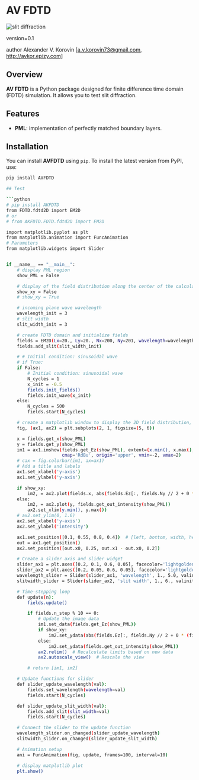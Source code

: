 # AV FDTD

![slit diffraction](https://github.com/Darkhyp/PycharmProjects/blob/main/__my_module__/AKFDTD/images/test.PNG)

version=0.1

author Alexander V. Korovin [a.v.korovin73@gmail.com, http://avkor.epizy.com]

## Overview

**AV FDTD** is a Python package designed for finite difference time domain (FDTD) simulation. It allows you to test slit diffraction.

## Features

- **PML**: implementation of perfectly matched boundary layers.

## Installation

You can install **AVFDTD** using `pip`. To install the latest version from PyPI, use:

```bash
pip install AVFDTD

## Test

```python
# pip install AKFDTD
from FDTD.fdtd2D import EM2D
# or
# from AKFDTD.FDTD.fdtd2D import EM2D

import matplotlib.pyplot as plt
from matplotlib.animation import FuncAnimation
# Parameters
from matplotlib.widgets import Slider


if __name__ == "__main__":
    # display PML region
    show_PML = False

    # display of the field distribution along the center of the calculation area
    show_xy = False
    # show_xy = True

    # incoming plane wave wavelength
    wavelength_init = 3
    # slit width
    slit_width_init = 3

    # create FDTD domain and initialize fields
    fields = EM2D(Lx=20., Ly=20., Nx=200, Ny=201, wavelength=wavelength_init)
    fields.add_slit(slit_width_init)

    # # Initial condition: sinusoidal wave
    # if True:
    if False:
        # Initial condition: sinusoidal wave
        N_cycles = 1
        x_init = -0.5
        fields.init_fields()
        fields.init_wave(x_init)
    else:
        N_cycles = 500
        fields.start(N_cycles)

    # create a matplotlib window to display the 2D field distribution, the output field intensity, and two sliders (for wavelength and for slit width)
    fig, (ax1, ax2) = plt.subplots(2, 1, figsize=(5, 6))

    x = fields.get_x(show_PML)
    y = fields.get_y(show_PML)
    im1 = ax1.imshow(fields.get_Ez(show_PML), extent=(x.min(), x.max(), y.max(), y.min()),
                     cmap='RdBu', origin='upper', vmin=-2, vmax=2)
    # cax = fig.colorbar(im1, ax=ax1)
    # Add a title and labels
    ax1.set_xlabel('y-axis')
    ax1.set_ylabel('y-axis')

    if show_xy:
        im2, = ax2.plot(fields.x, abs(fields.Ez[:, fields.Ny // 2 + 0 * (fields.pml_width + 2)]))
    else:
        im2, = ax2.plot(y, fields.get_out_intensity(show_PML))
        ax2.set_xlim(y.min(), y.max())
    # ax2.set_ylim(0, 1.6)
    ax2.set_xlabel('y-axis')
    ax2.set_ylabel('intensity')

    ax1.set_position([0.1, 0.55, 0.8, 0.4])  # [left, bottom, width, height]
    out = ax1.get_position()
    ax2.set_position([out.x0, 0.25, out.x1 - out.x0, 0.2])

    # Create a slider axis and slider widget
    slider_ax1 = plt.axes([0.2, 0.1, 0.6, 0.05], facecolor='lightgoldenrodyellow')
    slider_ax2 = plt.axes([0.2, 0.05, 0.6, 0.05], facecolor='lightgoldenrodyellow')
    wavelength_slider = Slider(slider_ax1, 'wavelength', 1., 5.0, valinit=wavelength_init)
    slitwidth_slider = Slider(slider_ax2, 'slit width', 1., 6., valinit=slit_width_init)

    # Time-stepping loop
    def update(n):
        fields.update()

        if fields.n_step % 10 == 0:
            # Update the image data
            im1.set_data(fields.get_Ez(show_PML))
            if show_xy:
                im2.set_ydata(abs(fields.Ez[:, fields.Ny // 2 + 0 * (fields.pml_width + 2)]))
            else:
                im2.set_ydata(fields.get_out_intensity(show_PML))
            ax2.relim()  # Recalculate limits based on new data
            ax2.autoscale_view()  # Rescale the view

        # return [im1, im2]

    # Update functions for slider
    def slider_update_wavelength(val):
        fields.set_wavelength(wavelength=val)
        fields.start(N_cycles)

    def slider_update_slit_width(val):
        fields.add_slit(slit_width=val)
        fields.start(N_cycles)

    # Connect the slider to the update function
    wavelength_slider.on_changed(slider_update_wavelength)
    slitwidth_slider.on_changed(slider_update_slit_width)

    # Animation setup
    ani = FuncAnimation(fig, update, frames=100, interval=10)

    # display matplotlib plot
    plt.show()
```

